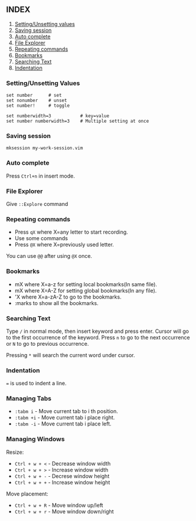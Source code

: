 ## INDEX ##

1. [Setting/Unsetting values](https://github.com/aagontuk/cheatsheets/blob/master/vim_cheatsheet.md#settingunsetting-values)
2. [Saving session](https://github.com/aagontuk/cheatsheets/blob/master/vim_cheatsheet.md#saving-session)
3. [Auto complete](https://github.com/aagontuk/cheatsheets/blob/master/vim_cheatsheet.md#auto-complete)
4. [File Explorer](https://github.com/aagontuk/cheatsheets/blob/master/vim_cheatsheet.md#file-explorer)
5. [Repeating commands](https://github.com/aagontuk/cheatsheets/blob/master/vim_cheatsheet.md#repeating-commands)
6. [Bookmarks](https://github.com/aagontuk/cheatsheets/blob/master/vim_cheatsheet.md#bookmarks)
7. [Searching Text](https://github.com/aagontuk/cheatsheets/blob/master/vim_cheatsheet.md#searching-text)
8. [Indentation](https://github.com/aagontuk/cheatsheets/blob/master/vim_cheatsheet.md#indentation)

### Setting/Unsetting Values ###

```
set number      # set
set nonumber    # unset
set number!     # toggle

set numberwidth=3           # key=value
set number numberwidth=3    # Multiple setting at once
```

### Saving session ###

```
mksession my-work-session.vim
```

### Auto complete ###

Press `Ctrl+n` in insert mode.

### File Explorer ###

Give `::Explore` command

### Repeating commands ###

* Press `qX` where X=any letter to start recording.
* Use some commands
* Press `@X` where X=previously used letter.

You can use `@@` after using `@X` once.

### Bookmarks ###

* mX where X=a-z for setting local bookmarks(In same file).
* mX where X=A-Z for setting global bookmarks(In any file).
* 'X where X=a-zA-Z to go to the bookmarks.
* :marks to show all the bookmarks.

### Searching Text ###

Type `/` in normal mode, then insert keyword and press enter.
Cursor will go to the first occurrence of the keyword. Press
`n` to go to the next occurrence or `N` to go to previous
occurrence.

Pressing `*` will search the current word under cursor.

### Indentation ###

`=` is used to indent a line.

### Managing Tabs ###

* `:tabm i` - Move current tab to i th position.
* `:tabm +i` - Move current tab i place right.
* `:tabm -i` - Move current tab i place left.

### Managing Windows ###

Resize:

* `Ctrl + w + <` - Decrease window width
* `Ctrl + w + >` - Increase window width
* `Ctrl + w + -` - Decrese window height
* `Ctrl + w + +` - Increase window height

Move placement:

* `Ctrl + w + R` - Move window up/left
* `Ctrl + w + r` - Move window down/right
